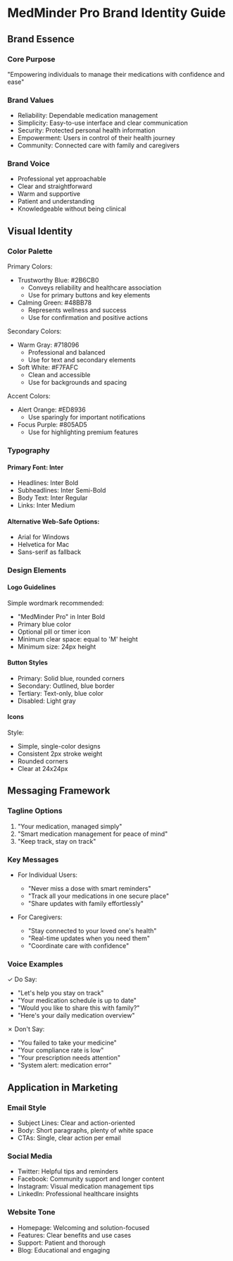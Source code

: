 # MedMinder Pro Brand Identity Guide

## Brand Essence
### Core Purpose
"Empowering individuals to manage their medications with confidence and ease"

### Brand Values
* Reliability: Dependable medication management
* Simplicity: Easy-to-use interface and clear communication
* Security: Protected personal health information
* Empowerment: Users in control of their health journey
* Community: Connected care with family and caregivers

### Brand Voice
* Professional yet approachable
* Clear and straightforward
* Warm and supportive
* Patient and understanding
* Knowledgeable without being clinical

## Visual Identity

### Color Palette
Primary Colors:
* Trustworthy Blue: #2B6CB0
  - Conveys reliability and healthcare association
  - Use for primary buttons and key elements
* Calming Green: #48BB78
  - Represents wellness and success
  - Use for confirmation and positive actions

Secondary Colors:
* Warm Gray: #718096
  - Professional and balanced
  - Use for text and secondary elements
* Soft White: #F7FAFC
  - Clean and accessible
  - Use for backgrounds and spacing

Accent Colors:
* Alert Orange: #ED8936
  - Use sparingly for important notifications
* Focus Purple: #805AD5
  - Use for highlighting premium features

### Typography
#### Primary Font: Inter
* Headlines: Inter Bold
* Subheadlines: Inter Semi-Bold
* Body Text: Inter Regular
* Links: Inter Medium

#### Alternative Web-Safe Options:
* Arial for Windows
* Helvetica for Mac
* Sans-serif as fallback

### Design Elements
#### Logo Guidelines
Simple wordmark recommended:
* "MedMinder Pro" in Inter Bold
* Primary blue color
* Optional pill or timer icon
* Minimum clear space: equal to 'M' height
* Minimum size: 24px height

#### Button Styles
* Primary: Solid blue, rounded corners
* Secondary: Outlined, blue border
* Tertiary: Text-only, blue color
* Disabled: Light gray

#### Icons
Style:
* Simple, single-color designs
* Consistent 2px stroke weight
* Rounded corners
* Clear at 24x24px

## Messaging Framework

### Tagline Options
1. "Your medication, managed simply"
2. "Smart medication management for peace of mind"
3. "Keep track, stay on track"

### Key Messages
* For Individual Users:
  - "Never miss a dose with smart reminders"
  - "Track all your medications in one secure place"
  - "Share updates with family effortlessly"

* For Caregivers:
  - "Stay connected to your loved one's health"
  - "Real-time updates when you need them"
  - "Coordinate care with confidence"

### Voice Examples
✓ Do Say:
* "Let's help you stay on track"
* "Your medication schedule is up to date"
* "Would you like to share this with family?"
* "Here's your daily medication overview"

✗ Don't Say:
* "You failed to take your medicine"
* "Your compliance rate is low"
* "Your prescription needs attention"
* "System alert: medication error"

## Application in Marketing

### Email Style
* Subject Lines: Clear and action-oriented
* Body: Short paragraphs, plenty of white space
* CTAs: Single, clear action per email

### Social Media
* Twitter: Helpful tips and reminders
* Facebook: Community support and longer content
* Instagram: Visual medication management tips
* LinkedIn: Professional healthcare insights

### Website Tone
* Homepage: Welcoming and solution-focused
* Features: Clear benefits and use cases
* Support: Patient and thorough
* Blog: Educational and engaging

